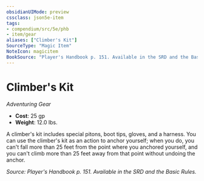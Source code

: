 ```yaml
---
obsidianUIMode: preview
cssclass: json5e-item
tags:
- compendium/src/5e/phb
- item/gear
aliases: ["Climber's Kit"]
SourceType: "Magic Item"
NoteIcon: magicitem
BookSource: "Player's Handbook p. 151. Available in the SRD and the Basic Rules."
---
```

# Climber's Kit
*Adventuring Gear*  

- **Cost**: 25 gp
- **Weight**: 12.0 lbs.

A climber's kit includes special pitons, boot tips, gloves, and a harness. You can use the climber's kit as an action to anchor yourself; when you do, you can't fall more than 25 feet from the point where you anchored yourself, and you can't climb more than 25 feet away from that point without undoing the anchor.

*Source: Player's Handbook p. 151. Available in the SRD and the Basic Rules.*